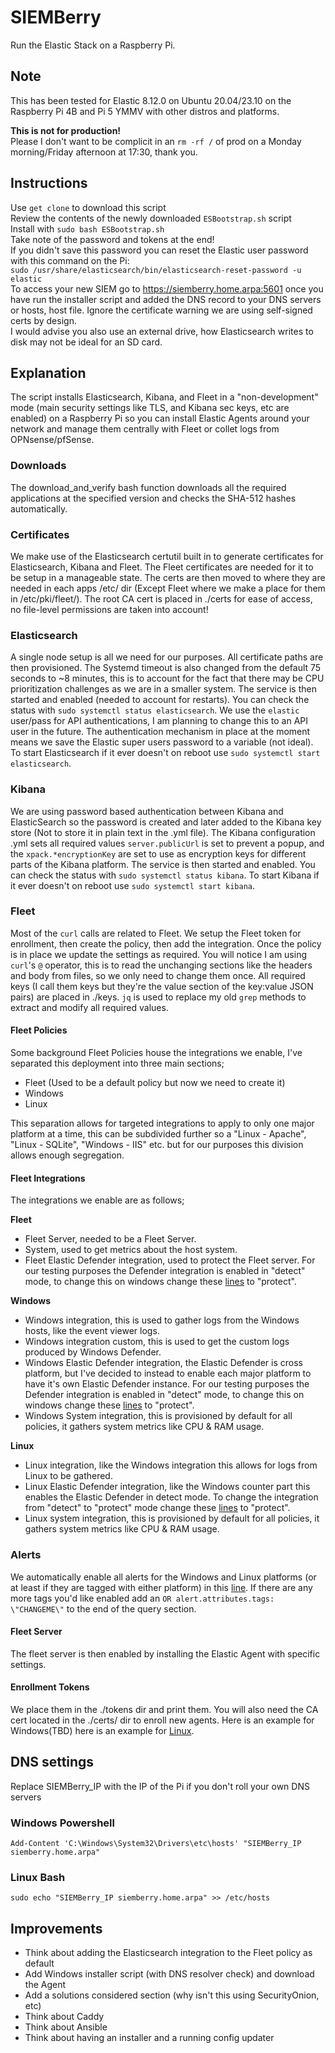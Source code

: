 # SIEMBerry 
Run the Elastic Stack on a Raspberry Pi.  
## Note  
This has been tested for Elastic 8.12.0 on Ubuntu 20.04/23.10 on the Raspberry Pi 4B and Pi 5 YMMV with other distros and platforms.

**This is not for production!**  
Please I don't want to be complicit in an `rm -rf /` of prod on a Monday morning/Friday afternoon at 17:30, thank you.  

## Instructions  
Use `get clone` to download this script  
Review the contents of the newly downloaded `ESBootstrap.sh` script  
Install with `sudo bash ESBootstrap.sh`  
Take note of the password and tokens at the end!  
If you didn't save this password you can reset the Elastic user password with this command
on the Pi:  
`sudo /usr/share/elasticsearch/bin/elasticsearch-reset-password -u elastic`  
To access your new SIEM go to https://siemberry.home.arpa:5601 once you have run the installer script and added the DNS record to your DNS servers or hosts, host file.   Ignore the certificate warning we are using self-signed certs by design.  
I would advise you also use an external drive, how Elasticsearch writes to disk may not be ideal for an SD card.  

## Explanation
The script installs Elasticsearch, Kibana, and Fleet in a "non-development" mode (main security settings like TLS, and Kibana sec keys, etc are enabled) on a Raspberry Pi so you can install Elastic Agents around your network and manage them centrally with Fleet or collet logs from OPNsense/pfSense.

### Downloads
The download_and_verify bash function downloads all the required applications at the specified version and checks the SHA-512 hashes automatically.  

### Certificates
We make use of the Elasticsearch certutil built in to generate certificates for Elasticsearch, Kibana and Fleet. The Fleet certificates are needed for it to be setup in a manageable state. The certs are then moved to where they are needed in each apps /etc/ dir (Except Fleet where we make a place for them in /etc/pki/fleet/). The root CA cert is placed in ./certs for ease of access, no file-level permissions are taken into account!  

### Elasticsearch
A single node setup is all we need for our purposes. All certificate paths are then provisioned. The Systemd timeout is also changed from the default 75 seconds to ~8 minutes, this is to account for the fact that there may be CPU prioritization challenges as we are in a smaller system. The service is then started and enabled (needed to account for restarts). You can check the status with `sudo systemctl status elasticsearch`. We use the `elastic` user/pass for API authentications, I am planning to change this to an API user in the future. The authentication mechanism in place at the moment means we save the Elastic super users password to a variable (not ideal). To start Elasticsearch if it ever doesn't on reboot use `sudo systemctl start elasticsearch`.

### Kibana
We are using password based authentication between Kibana and ElasticSearch so the password is created and later added to the Kibana key store (Not to store it in plain text in the .yml file). The Kibana configuration .yml sets all required values `server.publicUrl` is set to prevent a popup, and the `xpack.*encryptionKey` are set to use as encryption keys for different parts of the Kibana platform. The service is then started and enabled. You can check the status with `sudo systemctl status kibana`. To start Kibana if it ever doesn't on reboot use `sudo systemctl start kibana`.

### Fleet
Most of the `curl` calls are related to Fleet. We setup the Fleet token for enrollment, then create the policy, then add the integration. Once the policy is in place we update the settings as required. You will notice I am using `curl`'s `@` operator, this is to read the unchanging sections like the headers and body from files, so we only need to change them once. All required keys (I call them keys but they're the value section of the key:value JSON pairs) are placed in ./keys. `jq` is used to replace my old `grep` methods to extract and modify all required values.  

#### Fleet Policies
Some background Fleet Policies house the integrations we enable, I've separated this deployment into three main sections; 
- Fleet (Used to be a default policy but now we need to create it)  
- Windows  
- Linux  

This separation allows for targeted integrations to apply to only one major platform at a time, this can be subdivided further so a "Linux - Apache", "Linux - SQLite", "Windows - IIS" etc. but for our purposes this division allows enough segregation.  
#### Fleet Integrations
The integrations we enable are as follows;  

**Fleet**  
- Fleet Server, needed to be a Fleet Server.  
- System, used to get metrics about the host system.  
- Fleet Elastic Defender integration, used to protect the Fleet server. For our testing purposes the Defender integration is enabled in "detect" mode, to change this on windows change these [lines](https://github.com/ScioShield/SIEMBerry/blob/bd0e227435356737592e07801b43fa69cf2cb859/ESBootstrap.sh#L269) to "protect".  

**Windows**  
- Windows integration, this is used to gather logs from the Windows hosts, like the event viewer logs.  
- Windows integration custom, this is used to get the custom logs produced by Windows Defender.  
- Windows Elastic Defender integration, the Elastic Defender is cross platform, but I've decided to instead to enable each major platform to have it's own Elastic Defender instance. For our testing purposes the Defender integration is enabled in "detect" mode, to change this on windows change these [lines](https://github.com/ScioShield/SIEMBerry/blob/bd0e227435356737592e07801b43fa69cf2cb859/ESBootstrap.sh#L340) to "protect".  
- Windows System integration, this is provisioned by default for all policies, it gathers system metrics like CPU & RAM usage.  

**Linux**  
- Linux integration, like the Windows integration this allows for logs from Linux to be gathered.  
- Linux Elastic Defender integration, like the Windows counter part this enables the Elastic Defender in detect mode. To change the integration from "detect" to "protect" mode change these [lines](https://github.com/ScioShield/SIEMBerry/blob/bd0e227435356737592e07801b43fa69cf2cb859/ESBootstrap.sh#L376) to "protect".  
- Linux system integration, this is provisioned by default for all policies, it gathers system metrics like CPU & RAM usage.  

### Alerts
We automatically enable all alerts for the Windows and Linux platforms (or at least if they are tagged with either platform) in this [line](https://github.com/ScioShield/SIEMBerry/blob/bd0e227435356737592e07801b43fa69cf2cb859/ESBootstrap.sh#L393). If there are any more tags you'd like enabled add an `OR alert.attributes.tags: \"CHANGEME\"` to the end of the query section.

#### Fleet Server
The fleet server is then enabled by installing the Elastic Agent with specific settings.

#### Enrollment Tokens
We place them in the ./tokens dir and print them. You will also need the CA cert located in the ./certs/ dir to enroll new agents. Here is an example for Windows(TBD) here is an example for [Linux](https://github.com/ScioShield/SIEMBerry/blob/bd0e227435356737592e07801b43fa69cf2cb859/LinuxAgentInstaller.sh#L38).  


## DNS settings  
Replace SIEMBerry_IP with the IP of the Pi if you don't roll your own DNS servers  
### Windows Powershell  
`Add-Content 'C:\Windows\System32\Drivers\etc\hosts' "SIEMBerry_IP siemberry.home.arpa"`  
### Linux Bash  
`sudo echo "SIEMBerry_IP siemberry.home.arpa" >> /etc/hosts`  

## Improvements  
- Think about adding the Elasticsearch integration to the Fleet policy as default  
- Add Windows installer script (with DNS resolver check) and download the Agent  
- Add a solutions considered section (why isn't this using SecurityOnion, etc)  
- Think about Caddy  
- Think about Ansible  
- Think about having an installer and a running config updater  